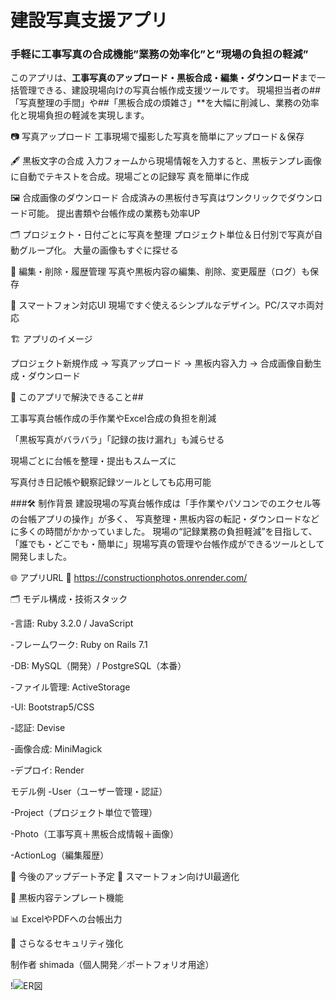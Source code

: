 # 建設写真支援アプリ

### 手軽に工事写真の合成機能”業務の効率化”と”現場の負担の軽減”

このアプリは、**工事写真のアップロード・黒板合成・編集・ダウンロード**まで一括管理できる、建設現場向けの写真台帳作成支援ツールです。
現場担当者の##「写真整理の手間」や##「黒板合成の煩雑さ」**を大幅に削減し、業務の効率化と現場負担の軽減を実現します。

📷 写真アップロード
   工事現場で撮影した写真を簡単にアップロード＆保存

🖋️ 黒板文字の合成
   入力フォームから現場情報を入力すると、黒板テンプレ画像に自動でテキストを合成。現場ごとの記録写    真を簡単に作成
   
🖼️ 合成画像のダウンロード
  合成済みの黒板付き写真はワンクリックでダウンロード可能。
  提出書類や台帳作成の業務も効率UP

🗂️ プロジェクト・日付ごとに写真を整理
プロジェクト単位＆日付別で写真が自動グループ化。
大量の画像もすぐに探せる

📝 編集・削除・履歴管理
写真や黒板内容の編集、削除、変更履歴（ログ）も保存

📱 スマートフォン対応UI
現場ですぐ使えるシンプルなデザイン。PC/スマホ両対応

🏗️ アプリのイメージ

プロジェクト新規作成 → 写真アップロード → 黒板内容入力 → 合成画像自動生成・ダウンロード


🎯 このアプリで解決できること##

工事写真台帳作成の手作業やExcel合成の負担を削減

「黒板写真がバラバラ」「記録の抜け漏れ」も減らせる

現場ごとに台帳を整理・提出もスムーズに

写真付き日記帳や観察記録ツールとしても応用可能

###🛠️ 制作背景
 建設現場の写真台帳作成は「手作業やパソコンでのエクセル等の台帳アプリの操作」が多く、
写真整理・黒板内容の転記・ダウンロードなどに多くの時間がかかっていました。
現場の“記録業務の負担軽減”を目指して、「誰でも・どこでも・簡単に」現場写真の管理や台帳作成ができるツールとして開発しました。

🌐 アプリURL
 🔗 https://constructionphotos.onrender.com/

🗂️ モデル構成・技術スタック

-言語: Ruby 3.2.0 / JavaScript

-フレームワーク: Ruby on Rails 7.1

-DB: MySQL（開発）/ PostgreSQL（本番）

-ファイル管理: ActiveStorage

-UI: Bootstrap5/CSS

-認証: Devise

-画像合成: MiniMagick

-デプロイ: Render

モデル例
-User（ユーザー管理・認証）

-Project（プロジェクト単位で管理）

-Photo（工事写真＋黒板合成情報＋画像）

-ActionLog（編集履歴）

🚀 今後のアップデート予定
📱 スマートフォン向けUI最適化

📝 黒板内容テンプレート機能

📊 ExcelやPDFへの台帳出力

🔐 さらなるセキュリティ強化

制作者
shimada（個人開発／ポートフォリオ用途）


!![ER図](https://drive.google.com/drive/folders/1sFq5JV558vcUrx0OsMWv27OKQONYVMwz)

